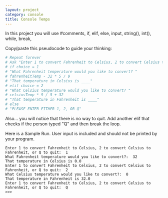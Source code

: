 ```yaml
---
layout: project
category: console
title: Console Temps
---
```

In this project you will use #comments, if, elif, else, input, string(), int(), while, break,

Copy/paste this pseudocode to guide your thinking:

```python
# Repeat forever
# Ask "Enter 1 to convert Fahrenheit to Celsius, 2 to convert Celsius to Fahrenheit, or  Q to Quit: "
# if choice = 1
# "What Fahrenheit temperature would you like to convert? "
# fahrenheitTemp - 32 * 5 / 9
# "That temperature in Celsius is ____"
# elif choice = 2
# "What Celsius temperature would you like to convert? "
# celsiusTemp * 9 / 5 + 32
# "That temperature in Fahrenheit is ____"
# else
# "PLEASE ENTER EITHER 1, 2, OR Q"
```
Also... you will notice that there is no way to quit. Add another elif that checks if the person typed "Q" and then break the loop.

Here is a Sample Run. User input is included and should not be printed by your program.
```
Enter 1 to convert Fahrenheit to Celsius, 2 to convert Celsius to Fahrenheit, or Q to quit:  1
What Fahrenheit temperature would you like to convert?:  32
That temperature in Celsius is 0.0
Enter 1 to convert Fahrenheit to Celsius, 2 to convert Celsius to Fahrenheit, or Q to quit:  2
What Celsius temperature would you like to convert?:  0
That temperature in Fahrenheit is 32.0
Enter 1 to convert Fahrenheit to Celsius, 2 to convert Celsius to Fahrenheit, or Q to quit:  Q
>>>
```
